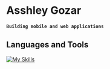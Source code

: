 # Asshley Gozar
**`Building mobile and web applications`**

## Languages and Tools

[![My Skills](https://skillicons.dev/icons?i=html,css,js,react,nextjs,express,nodejs,python,postgres,mongodb,git,github,aws,docker)](https://skillicons.dev)

          
          
          
                    
          
          
          
                    

          

          